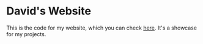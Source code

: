 # David's Website

This is the code for my website, which you can check [here](davideaded.github.io/davidswebsite/). It's a showcase for my projects.
